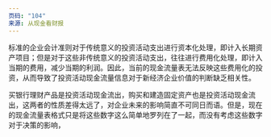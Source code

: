 ```yaml
---
页码: "104"
来源: 从现金看财报
---
```

标准的企业会计准则对于传统意义的投资活动支出进行资本化处理，即计入长期资产项目；但是对于这些非传统意义的投资活动支出，往往进行费用化处理，即计入当期的费用，减少当期的利润。因此，当前的现金流量表无法反映这些费用化的投资，从而导致了投资活动现金流量信息对于新经济企业价值的判断缺乏相关性。

买银行理财产品是投资活动现金流出，购买和建造固定资产也是投资活动现金流出，这两者的性质差得太远了，对企业未来的影响简直不可同日而语。但是，现在的现金流量表格式只是将这些数字这么简单地罗列在了一起，而没有考虑这些数字对于决策的影响，